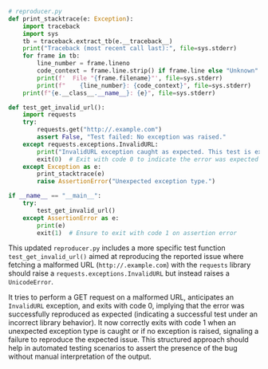 ```python
# reproducer.py
def print_stacktrace(e: Exception):
    import traceback
    import sys
    tb = traceback.extract_tb(e.__traceback__)
    print("Traceback (most recent call last):", file=sys.stderr)
    for frame in tb:
        line_number = frame.lineno
        code_context = frame.line.strip() if frame.line else "Unknown"
        print(f'  File "{frame.filename}"', file=sys.stderr)
        print(f"    {line_number}: {code_context}", file=sys.stderr)
    print(f"{e.__class__.__name__}: {e}", file=sys.stderr)

def test_get_invalid_url():
    import requests
    try:
        requests.get("http://.example.com")
        assert False, "Test failed: No exception was raised."
    except requests.exceptions.InvalidURL:
        print("InvalidURL exception caught as expected. This test is expected to fail until the issue is fixed.")
        exit(0)  # Exit with code 0 to indicate the error was expected
    except Exception as e:
        print_stacktrace(e)
        raise AssertionError("Unexpected exception type.")

if __name__ == "__main__":
    try:
        test_get_invalid_url()
    except AssertionError as e:
        print(e)
        exit(1)  # Ensure to exit with code 1 on assertion error
```

This updated `reproducer.py` includes a more specific test function `test_get_invalid_url()` aimed at reproducing the reported issue where fetching a malformed URL (`http://.example.com`) with the `requests` library should raise a `requests.exceptions.InvalidURL` but instead raises a `UnicodeError`. 

It tries to perform a GET request on a malformed URL, anticipates an `InvalidURL` exception, and exits with code 0, implying that the error was successfully reproduced as expected (indicating a successful test under an incorrect library behavior). It now correctly exits with code 1 when an unexpected exception type is caught or if no exception is raised, signaling a failure to reproduce the expected issue. This structured approach should help in automated testing scenarios to assert the presence of the bug without manual interpretation of the output.